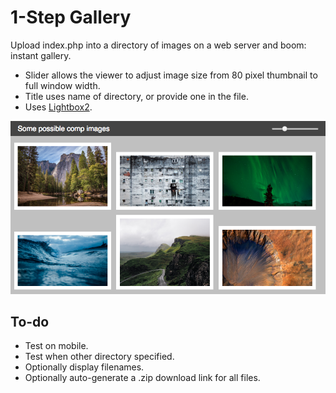 # 1-Step Gallery

Upload index.php into a directory of images on a web server and boom: instant gallery.

* Slider allows the viewer to adjust image size from 80 pixel thumbnail to full window width.
* Title uses name of directory, or provide one in the file.
* Uses [Lightbox2](http://lokeshdhakar.com/projects/lightbox2/).

![Screenshot](https://raw.githubusercontent.com/aleshh/1-step-gallery/master/screenshot.png?raw=true)

## To-do

* Test on mobile.
* Test when other directory specified.
* Optionally display filenames.
* Optionally auto-generate a .zip download link for all files.